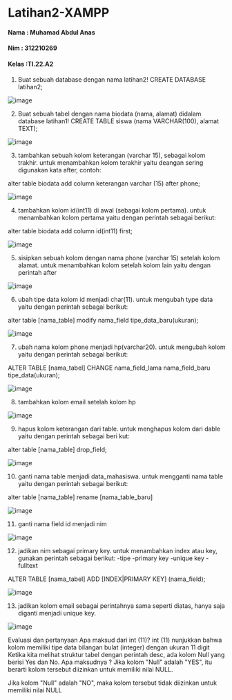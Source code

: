# Latihan2-XAMPP

#### Nama  : Muhamad Abdul Anas
#### Nim   : 312210269
#### Kelas :TI.22.A2

1. Buat sebuah database dengan nama latihan2!
CREATE DATABASE latihan2;

![image](https://user-images.githubusercontent.com/115569493/230861992-247724e5-23fd-4fa2-a020-c501a602065e.png)

2. Buat sebuah tabel dengan nama biodata (nama, alamat) didalam database latihan1!
CREATE TABLE siswa (nama VARCHAR(100), alamat TEXT);

![image](https://user-images.githubusercontent.com/115569493/230862316-5606347f-6cf3-4a93-98e8-61f1a5204a1a.png)

3. tambahkan sebuah kolom keterangan (varchar 15), sebagai kolom trakhir.
untuk menambahkan kolom terakhir yaitu deangan sering digunakan kata after, contoh:

alter table biodata add column keterangan varchar (15) after phone;

![image](https://user-images.githubusercontent.com/115569493/230863415-86dece5c-cee0-476a-83fb-c636caf18751.png)

4. tambahkan kolom id(int11) di awal (sebagai kolom pertama).
untuk menambahkan kolom pertama yaitu dengan perintah sebagai berikut:

alter table biodata add column id(int11) first;

![image](https://user-images.githubusercontent.com/115569493/230863620-55ea3fd8-522c-40bf-a77b-863dea8cca28.png)

5. sisipkan sebuah kolom dengan nama phone (varchar 15) setelah kolom alamat.
untuk menambahkan kolom setelah kolom lain yaitu dengan perintah after

![image](https://user-images.githubusercontent.com/115569493/230864032-d1f9bffc-0571-42cb-8e1f-7fe7898ee59c.png)

6. ubah tipe data kolom id menjadi char(11).
untuk mengubah type data yaitu dengan perintah sebagai berikut:

alter table [nama_table] modify nama_field tipe_data_baru(ukuran);

![image](https://user-images.githubusercontent.com/115569493/230864174-2ad9a579-55de-4efb-b926-b0c83efae3e4.png)

7. ubah nama kolom phone menjadi hp(varchar20).
untuk mengubah kolom yaitu dengan perintah sebagai berikut:

ALTER TABLE [nama_tabel] CHANGE nama_field_lama nama_field_baru tipe_data(ukuran);

![image](https://user-images.githubusercontent.com/115569493/230864776-98d28e36-166f-413f-af6a-f8a095b89c83.png)

8. tambahkan kolom email setelah kolom hp

![image](https://user-images.githubusercontent.com/115569493/230864859-71491baf-98f8-4f76-809d-004f1ed506a7.png)

9. hapus kolom keterangan dari table.
untuk menghapus kolom dari dable yaitu dengan perintah sebagai beri
kut:

alter table [nama_table] drop_field;

![image](https://user-images.githubusercontent.com/115569493/230865094-c422a1d7-f88b-44e0-980d-6464e729ab29.png)

10. ganti nama table menjadi data_mahasiswa.
untuk mengganti nama table yaitu dengan perintah sebagai berikut:

alter table [nama_table] rename [nama_table_baru]

![image](https://user-images.githubusercontent.com/115569493/230865183-b1e89e7d-08d6-4c53-bf82-43facaafb0ea.png)

11. ganti nama field id menjadi nim

![image](https://user-images.githubusercontent.com/115569493/230865302-ea362cbb-6e5f-4bee-8dbe-7cd6d871b393.png)

12. jadikan nim sebagai primary key.
untuk menambahkan index atau key, gunakan perintah sebagai berikut: -tipe -primary key -unique key -fulltext

ALTER TABLE [nama_tabel] ADD [INDEX|PRIMARY KEY] (nama_field);

![image](https://user-images.githubusercontent.com/115569493/230865530-632ea5f2-892c-4b23-83d6-329592bb4dd3.png)

13. jadikan kolom email sebagai
perintahnya sama seperti diatas, hanya saja diganti menjadi unique key.

![image](https://user-images.githubusercontent.com/115569493/230865840-de7717b9-87ef-4b32-8fb8-58b2dcf7f20e.png)

Evaluasi dan pertanyaan
Apa maksud dari int (11)?
int (11) nunjukkan bahwa kolom memiliki tipe data bilangan bulat (integer) dengan ukuran 11 digit 
Ketika kita melihat struktur tabel dengan perintah desc, ada kolom Null yang berisi Yes dan No. Apa maksudnya ?
Jika kolom "Null" adalah "YES", itu berarti kolom tersebut diizinkan untuk memiliki nilai NULL.

Jika kolom "Null" adalah "NO", maka kolom tersebut tidak diizinkan untuk memiliki nilai NULL





